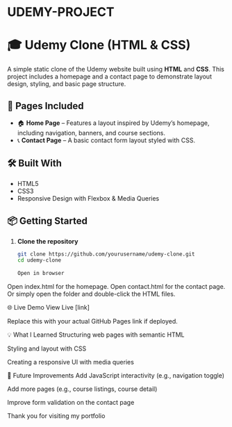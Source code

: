 # UDEMY-PROJECT
# 🎓 Udemy Clone (HTML & CSS)
A simple static clone of the Udemy website built using **HTML** and **CSS**. This project includes a homepage and a contact page to demonstrate layout design, styling, and basic page structure.

## 📄 Pages Included

- 🏠 **Home Page** – Features a layout inspired by Udemy’s homepage, including navigation, banners, and course sections.
- 📞 **Contact Page** – A basic contact form layout styled with CSS.

## 🛠️ Built With

- HTML5
- CSS3
- Responsive Design with Flexbox & Media Queries

## 📦 Getting Started

1. **Clone the repository**
   ```bash
   git clone https://github.com/yourusername/udemy-clone.git
   cd udemy-clone
    
   Open in browser

Open index.html for the homepage.
Open contact.html for the contact page.
Or simply open the folder and double-click the HTML files.

   🌐 Live Demo
View Live [link]

Replace this with your actual GitHub Pages link if deployed.

💡 What I Learned
Structuring web pages with semantic HTML

Styling and layout with CSS

Creating a responsive UI with media queries

🚀 Future Improvements
Add JavaScript interactivity (e.g., navigation toggle)

Add more pages (e.g., course listings, course detail)

Improve form validation on the contact page

   Thank you for visiting my portfolio 
